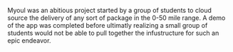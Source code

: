 Myoul was an abitious project started by a group of students to cloud source the delivery of any sort of package in the 0-50 mile range. A demo of the app was completed before ultimatly realizing a small group of students would not be able to pull together the infustructure for such an epic endeavor.
